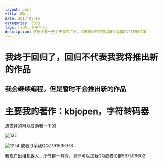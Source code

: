 ```yaml
---
layout: post
title: 回归
date: 2017-09-16
categories: blog
tags: [公告，关于个人]
description: 这里会有一些关于我的广告，如果骚扰到您可以联系我QQ2791595978
---
```


# 我终于回归了，回归不代表我我将推出新的作品

## 我会继续编程，但是暂时不会推出新的作品

# 主要我的著作：kbjopen，字符转码器

想支持的可以赞助我一下的

![123](http://a1.qpic.cn/psb?/V11kK6bc3q4Tbd/bfwyUbIzeGAiZiJv2bpxa4GLFMLHXNq.cK.97oq7Quk!/c/dDwBAAAAAAAA&ek=1&kp=1&pt=0&bo=gALLAwAAAAARGGU!&t=5&vuin=2791595978&tm=1505548800&sce=60-2-2&rf=0-0)

![1234](http://a2.qpic.cn/psb?/V11kK6bc3q4Tbd/r4zJXUZ.JF9IQk6I1.m*LI8GfoEDmuVeg6U.sMQ6HE4!/c/dD0BAAAAAAAA&ek=1&kp=1&pt=0&bo=gAJuAwAAAAARGMA!&vuin=2791595978&tm=1505548800&sce=60-2-2&rf=0-0)
或者联系我QQ2791595978

我现在出租机器人，所有群一样价，具体可以加我QQ或者加群597806602
